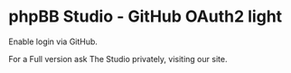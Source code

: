 # phpBB Studio - GitHub OAuth2 light

Enable login via GitHub.

For a Full version ask The Studio privately, visiting our site.
